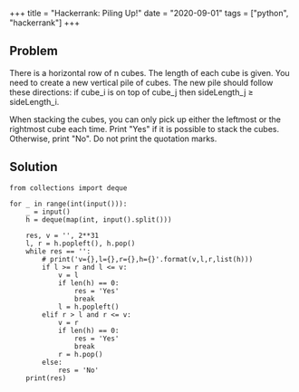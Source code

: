 +++
title = "Hackerrank: Piling Up!"
date = "2020-09-01"
tags = ["python", "hackerrank"]
+++

## Problem

There is a horizontal row of n cubes. The length of each cube is given. You need to create a new vertical pile of cubes. The new pile should follow these directions: if cube_i is on top of cube_j then sideLength_j ≥ sideLength_i.

When stacking the cubes, you can only pick up either the leftmost or the rightmost cube each time. Print "Yes" if it is possible to stack the cubes. Otherwise, print "No". Do not print the quotation marks.

## Solution

```
from collections import deque

for _ in range(int(input())):
    _ = input()
    h = deque(map(int, input().split()))
    
    res, v = '', 2**31
    l, r = h.popleft(), h.pop()
    while res == '':
        # print('v={},l={},r={},h={}'.format(v,l,r,list(h)))
        if l >= r and l <= v:
            v = l
            if len(h) == 0:
                res = 'Yes'
                break
            l = h.popleft()
        elif r > l and r <= v:
            v = r
            if len(h) == 0:
                res = 'Yes'
                break
            r = h.pop()
        else:
            res = 'No'
    print(res)
```
